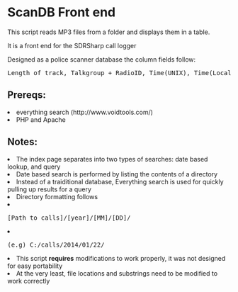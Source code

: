 <h1>ScanDB Front end</h1>
<p>This script reads MP3 files from a folder and displays them in a table.</p>
<p>It is a front end for the SDRSharp call logger</p>
<p>Designed as a police scanner database the column fields follow:</p>
<pre>Length of track, Talkgroup + RadioID, Time(UNIX), Time(Local), File Size (Bytes)</pre>

<h2>Prereqs:</h2>
<il>
	<li>everything search (http://www.voidtools.com/)</li>
	<li>PHP and Apache</li>
</il>

<h2>Notes:</h2>
<il>
	<li>The index page separates into two types of searches: date based lookup, and query</li>
	<li>Date based search is performed by listing the contents of a directory</li>
	<li>Instead of a traiditional database, Everything search is used for quickly pulling up results for a query</li>
	<li>Directory formatting follows</li>
	<li><pre>[Path to calls]/[year]/[MM]/[DD]/</pre></li>
	<li><pre>(e.g) C:/calls/2014/01/22/</pre></li>
	<li>This script <b>requires</b> modifications to work properly, it was not designed for easy portability</li>
	<li>At the very least, file locations and substrings need to be modified to work correctly</li>
</il>